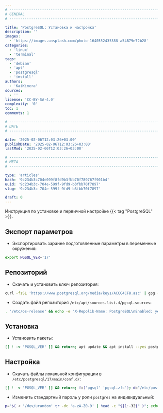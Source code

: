 ```yaml
---
# -------------------------------------------------------------------------------------------------------------------- #
# GENERAL
# -------------------------------------------------------------------------------------------------------------------- #

title: 'PostgreSQL: Установка и настройка'
description: ''
images:
  - 'https://images.unsplash.com/photo-1640552435388-a54879e72b28'
categories:
  - 'linux'
  - 'terminal'
tags:
  - 'debian'
  - 'apt'
  - 'postgresql'
  - 'install'
authors:
  - 'KaiKimera'
sources:
  - ''
license: 'CC-BY-SA-4.0'
complexity: '0'
toc: 1
comments: 1

# -------------------------------------------------------------------------------------------------------------------- #
# DATE
# -------------------------------------------------------------------------------------------------------------------- #

date: '2025-02-06T12:03:26+03:00'
publishDate: '2025-02-06T12:03:26+03:00'
lastMod: '2025-02-06T12:03:26+03:00'

# -------------------------------------------------------------------------------------------------------------------- #
# META
# -------------------------------------------------------------------------------------------------------------------- #

type: 'articles'
hash: '9c234b3c704e099f8fd9b3fbb70f789767f901b4'
uuid: '9c234b3c-704e-599f-9fd9-b3fbb70f7897'
slug: '9c234b3c-704e-599f-9fd9-b3fbb70f7897'

draft: 0
---
```


Инструкция по установке и первичной настройке {{< tag "PostgreSQL" >}}.

<!--more-->

## Экспорт параметров

- Экспортировать заранее подготовленные параметры в переменные окружения:

```bash
export PGSQL_VER='17'
```

## Репозиторий

- Скачать и установить ключ репозитория:

```bash
curl -fsSL 'https://www.postgresql.org/media/keys/ACCC4CF8.asc' | gpg --dearmor -o '/etc/apt/keyrings/pgsql.gpg'
```

- Создать файл репозитория `/etc/apt/sources.list.d/pgsql.sources`:

```bash
. '/etc/os-release' && echo -e "X-Repolib-Name: PostgreSQL\nEnabled: yes\nTypes: deb\nURIs: https://apt.postgresql.org/pub/repos/apt\n#URIs: https://mirror.yandex.ru/mirrors/postgresql\nSuites: ${VERSION_CODENAME}-pgdg\nComponents: main\nSigned-By: /etc/apt/keyrings/pgsql.gpg\n" | tee '/etc/apt/sources.list.d/pgsql.sources' > '/dev/null'
```

## Установка

- Установить пакеты:

```bash
[[ ! -v 'PGSQL_VER' ]] && return; apt update && apt install --yes postgresql-${PGSQL_VER}
```

## Настройка

- Скачать файлы локальной конфигурации в `/etc/postgresql/17/main/conf.d/`:

```bash
[[ ! -v 'PGSQL_VER' ]] && return; f=('pgsql' 'pgsql.zfs'); d="/etc/postgresql/${PGSQL_VER}/main/conf.d"; p='https://lib.onl/ru/2025/02/9c234b3c-704e-599f-9fd9-b3fbb70f7897'; for i in "${f[@]}"; do curl -fsSLo "${d}/90-${i##*.}.local.conf" "${p}/${i}.conf" && chown postgres:postgres "${d}/90-${i##*.}.local.conf"; done
```

- Изменить стандартный пароль у роли `postgres` на индивидуальный:

```bash
p="$( < '/dev/urandom' tr -dc 'a-zA-Z0-9' | head -c "${1:-32}" )"; echo '[!] CREDENTIALS:' && echo "postgres:${p}"; sudo -u 'postgres' psql -c "alter role postgres with password '${p}';"
```
